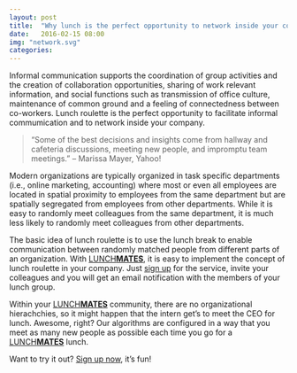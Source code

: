 ```yaml
---
layout: post
title:  "Why lunch is the perfect opportunity to network inside your company"
date:   2016-02-15 08:00
img: "network.svg"
categories:
---
```


Informal communication supports the coordination of group activities and the creation of collaboration opportunities, sharing of work relevant information, and social functions such as transmission of office culture, maintenance of common ground and a feeling of connectedness between co-workers. Lunch roulette is the perfect opportunity to facilitate informal commumication and to network inside your company.

> “Some of the best decisions and insights come from hallway and cafeteria discussions, meeting new people, and impromptu team meetings.” – Marissa Mayer, Yahoo!

Modern organizations are typically organized in task specific departments (i.e., online marketing, accounting) where most or even all employees are located in spatial proximity to employees from the same department but are spatially segregated from employees from other departments. While it is easy to randomly meet colleagues from the same department, it is much less likely to randomly meet colleagues from other departments.

The basic idea of lunch roulette is to use the lunch break to enable communication between randomly matched people from different parts of an organization. With [LUNCH**MATES**][lunchmates], it is easy to implement the concept of lunch roulette in your company. Just [sign up][sign-up] for the service, invite your colleagues and you will get an email notification with the members of your lunch group.

Within your [LUNCH**MATES**][lunchmates] community, there are no organizational hierachchies, so it might happen that the intern get’s to meet the CEO for lunch. Awesome, right? Our algorithms are configured in a way that you meet as many new people as possible each time you go for a [LUNCH**MATES**][lunchmates] lunch.

Want to try it out? [Sign up now][sign-up], it’s fun!

[lunchmates]:  https://lunchmates.org
[sign-up]:   https://lunchmates.org/users/sign_up
